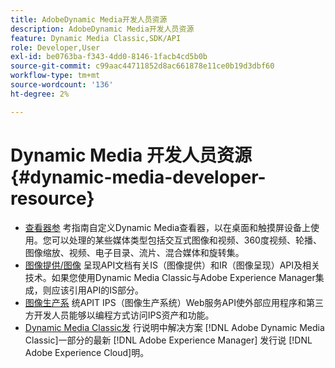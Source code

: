 ```yaml
---
title: AdobeDynamic Media开发人员资源
description: AdobeDynamic Media开发人员资源
feature: Dynamic Media Classic,SDK/API
role: Developer,User
exl-id: be0763ba-f343-4dd0-8146-1facb4cd5b0b
source-git-commit: c99aac44711852d8ac661878e11ce0b19d3dbf60
workflow-type: tm+mt
source-wordcount: '136'
ht-degree: 2%

---
```


# Dynamic Media 开发人员资源{#dynamic-media-developer-resource}

* [查看器参](/help/aem-viewers-ref/homeviewers.md)<!-- (https://experienceleague.adobe.com/docs/dynamic-media-developer-resources/library/home.html?lang=en) -->
考指南自定义Dynamic Media查看器，以在桌面和触摸屏设备上使用。您可以处理的某些媒体类型包括交互式图像和视频、360度视频、轮播、图像缩放、视频、电子目录、流片、混合媒体和旋转集。
* [图像提供/图像](/help/aem-is-ir-api/homeisir.md)<!-- (https://experienceleague.adobe.com/docs/dynamic-media-developer-resources/image-serving-api/home.html?lang=en) -->
呈现API文档有关IS（图像提供）和IR（图像呈现）API及相关技术。如果您使用Dynamic Media Classic与Adobe Experience Manager集成，则应该引用API的IS部分。
* [图像生产系](/help/aem-ips-api/c-overview.md)
统APIT IPS（图像生产系统）Web服务API使外部应用程序和第三方开发人员能够以编程方式访问IPS资产和功能。
* [Dynamic Media Classic发](/help/s7-release-notes/s7rn2017.md)
行说明中解决方案 [!DNL Adobe Dynamic Media Classic]一部分的最新 [!DNL Adobe Experience Manager] 发行说 [!DNL Adobe Experience Cloud]明。
